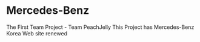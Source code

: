 # Mercedes-Benz
 The First Team Project - Team PeachJelly
This Project has Mercedes-Benz Korea Web site renewed
